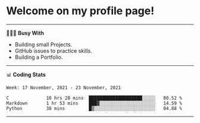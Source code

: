 # Welcome on my profile page!
<!-- print(("dralla"[::-1]+"s").capitalize()) -->

---
👨🏻‍💻 **Busy With**
* Building small Projects.
* GitHub issues to practice skills.
* Building a Portfolio.

---
📊 **Coding Stats**
<!--START_SECTION:waka-->
```text
Week: 17 November, 2021 - 23 November, 2021

C              10 hrs 28 mins  ████████████████████░░░░░   80.52 % 
Markdown       1 hr 53 mins    ███▓░░░░░░░░░░░░░░░░░░░░░   14.59 % 
Python         38 mins         █▒░░░░░░░░░░░░░░░░░░░░░░░   04.88 % 
```
<!--END_SECTION:waka-->
---
